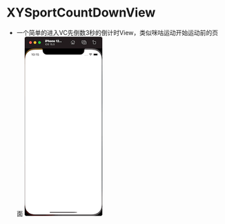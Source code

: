 # XYSportCountDownView
- 一个简单的进入VC先倒数3秒的倒计时View，类似咪咕运动开始运动前的页面
![image](https://github.com/iOSyan/XYSportCountDownView/blob/main/preview.gif?raw=true=180x416)  
